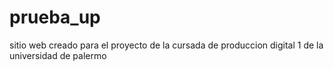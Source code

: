 # prueba_up
sitio web creado para el proyecto de la cursada de produccion digital 1 de la universidad de palermo
